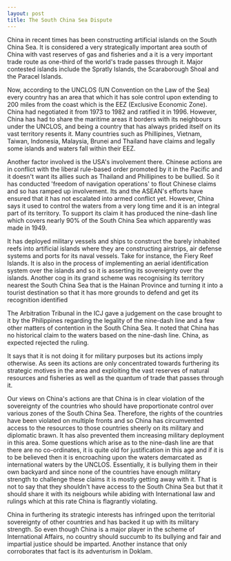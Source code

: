 ```yaml
---
layout: post
title: The South China Sea Dispute
---
```


China in recent times has been constructing artificial islands on the South China Sea. 
It is considered a very strategically important area south of China with vast reserves of gas and fisheries and a it is a very important trade route as one-third of the world's trade passes through it.
Major contested islands include the Spratly Islands, the Scaraborough Shoal and the Paracel Islands.

Now, according to the UNCLOS (UN Convention on the Law of the Sea) every country has an area that which it has sole control upon extending to 200 miles from the coast which is the EEZ (Exclusive Economic Zone). China had negotiated it from 1973 to 1982 and ratified it in 1996. However, China has had to share the maritime areas it borders with its neighbours under the UNCLOS, and being a country that has always prided itself on its vast territory resents it.
Many countries such as Phillipines, Vietnam, Taiwan, Indonesia, Malaysia, Brunei and Thailand have claims and legally some islands and waters fall within their EEZ.

Another factor involved is the USA's involvement there. Chinese actions are in conflict with the liberal rule-based order promoted by it in the Pacific and it doesn't want its allies such as Thailand and Phillipines to be bullied. So it has conducted 'freedom of navigation operations' to flout Chinese claims and so has ramped up involvement. Its and the ASEAN's efforts have ensured that it has not escalated into armed conflict yet.
However, China says it used to control the waters from a very long time and it is an integral part of its territory. To support its claim it has produced the nine-dash line which covers nearly 90% of the South China Sea which apparently was made in 1949.

It has deployed military vessels and ships to construct the barely inhabited reefs into artificial islands where they are constructing airstrips, air defense systems and ports for its naval vessels. Take for instance, the Fiery Reef Islands. It is also in the process of implementing an aerial identification system over the islands and so it is asserting its sovereignty over the islands. Another cog in its grand scheme was recognising its territory nearest the South China Sea that is the Hainan Province and turning it into a tourist destination so that it has more grounds to defend and get its recognition identified

The Arbitration Tribunal in the ICJ gave a judgement on the case brought to it by the Philippines regarding the legality of the nine-dash line and a few other matters of contention in the South China Sea. It noted that China has no historical claim to the waters based on the nine-dash line. China, as expected rejected the ruling.
 
It says that it is not doing it for military purposes but its actions imply otherwise. As seen its actions are only concentrated towards furthering its strategic motives in the area and exploiting the vast reserves of natural resources and fisheries as well as the quantum of trade that passes through it.

Our views on China's actions are that China is in clear violation of the sovereignty of the countries who should have proportionate control over various zones of the South China Sea. Therefore, the rights of the countries have been violated on multiple fronts and so China has circumvented access to the resources to those countries sheerly on its military and diplomatic brawn. It has also prevented them increasing military deployment in this area. Some questions which arise as to the nine-dash line are that there are no co-ordinates, it is quite old for justification in this age and if it is to be believed then it is encroaching upon the waters demarcated as international waters by the UNCLOS. 
Essentially, it is bullying them in their own backyard and since none of the countries have enough military strength to challenge these claims it is mostly getting away with it. That is not to say that they shouldn't have access to the South China Sea but that it should share it with its neigbours while abiding with International law and rulings which at this rate China is flagrantly violating.

China in furthering its strategic interests has infringed upon the territorial sovereignty of other countries and has backed it up with its military strength. So even though China is a major player in the scheme of International Affairs, no country should succumb to its bullying and fair and impartial justice should be imparted. Another instance that only corroborates that fact is its adventurism in Doklam.
